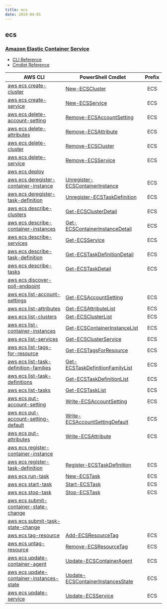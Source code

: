 ```yaml
---
title: ecs
date: 2019-04-01
---
```


## ecs

### [Amazon Elastic Container Service](https://aws.amazon.com/ecs/)

* [CLI Reference](https://docs.aws.amazon.com/cli/latest/reference/ecs/index.html)
* [Cmdlet Reference](https://docs.aws.amazon.com/powershell/latest/reference/items/Amazon_EC2_Container_Service_cmdlets.html)

|AWS CLI|PowerShell Cmdlet|Prefix|
|----|----|:--:|
|[aws ecs create-cluster](https://docs.aws.amazon.com/cli/latest/reference/ecs/create-cluster.html)|[New-ECSCluster](https://docs.aws.amazon.com/powershell/latest/reference/items/New-ECSCluster.html)|ECS|
|[aws ecs create-service](https://docs.aws.amazon.com/cli/latest/reference/ecs/create-service.html)|[New-ECSService](https://docs.aws.amazon.com/powershell/latest/reference/items/New-ECSService.html)|ECS|
|[aws ecs delete-account-setting](https://docs.aws.amazon.com/cli/latest/reference/ecs/delete-account-setting.html)|[Remove-ECSAccountSetting](https://docs.aws.amazon.com/powershell/latest/reference/items/Remove-ECSAccountSetting.html)|ECS|
|[aws ecs delete-attributes](https://docs.aws.amazon.com/cli/latest/reference/ecs/delete-attributes.html)|[Remove-ECSAttribute](https://docs.aws.amazon.com/powershell/latest/reference/items/Remove-ECSAttribute.html)|ECS|
|[aws ecs delete-cluster](https://docs.aws.amazon.com/cli/latest/reference/ecs/delete-cluster.html)|[Remove-ECSCluster](https://docs.aws.amazon.com/powershell/latest/reference/items/Remove-ECSCluster.html)|ECS|
|[aws ecs delete-service](https://docs.aws.amazon.com/cli/latest/reference/ecs/delete-service.html)|[Remove-ECSService](https://docs.aws.amazon.com/powershell/latest/reference/items/Remove-ECSService.html)|ECS|
|[aws ecs deploy](https://docs.aws.amazon.com/cli/latest/reference/ecs/deploy.html)|||
|[aws ecs deregister-container-instance](https://docs.aws.amazon.com/cli/latest/reference/ecs/deregister-container-instance.html)|[Unregister-ECSContainerInstance](https://docs.aws.amazon.com/powershell/latest/reference/items/Unregister-ECSContainerInstance.html)|ECS|
|[aws ecs deregister-task-definition](https://docs.aws.amazon.com/cli/latest/reference/ecs/deregister-task-definition.html)|[Unregister-ECSTaskDefinition](https://docs.aws.amazon.com/powershell/latest/reference/items/Unregister-ECSTaskDefinition.html)|ECS|
|[aws ecs describe-clusters](https://docs.aws.amazon.com/cli/latest/reference/ecs/describe-clusters.html)|[Get-ECSClusterDetail](https://docs.aws.amazon.com/powershell/latest/reference/items/Get-ECSClusterDetail.html)|ECS|
|[aws ecs describe-container-instances](https://docs.aws.amazon.com/cli/latest/reference/ecs/describe-container-instances.html)|[Get-ECSContainerInstanceDetail](https://docs.aws.amazon.com/powershell/latest/reference/items/Get-ECSContainerInstanceDetail.html)|ECS|
|[aws ecs describe-services](https://docs.aws.amazon.com/cli/latest/reference/ecs/describe-services.html)|[Get-ECSService](https://docs.aws.amazon.com/powershell/latest/reference/items/Get-ECSService.html)|ECS|
|[aws ecs describe-task-definition](https://docs.aws.amazon.com/cli/latest/reference/ecs/describe-task-definition.html)|[Get-ECSTaskDefinitionDetail](https://docs.aws.amazon.com/powershell/latest/reference/items/Get-ECSTaskDefinitionDetail.html)|ECS|
|[aws ecs describe-tasks](https://docs.aws.amazon.com/cli/latest/reference/ecs/describe-tasks.html)|[Get-ECSTaskDetail](https://docs.aws.amazon.com/powershell/latest/reference/items/Get-ECSTaskDetail.html)|ECS|
|[aws ecs discover-poll-endpoint](https://docs.aws.amazon.com/cli/latest/reference/ecs/discover-poll-endpoint.html)|||
|[aws ecs list-account-settings](https://docs.aws.amazon.com/cli/latest/reference/ecs/list-account-settings.html)|[Get-ECSAccountSetting](https://docs.aws.amazon.com/powershell/latest/reference/items/Get-ECSAccountSetting.html)|ECS|
|[aws ecs list-attributes](https://docs.aws.amazon.com/cli/latest/reference/ecs/list-attributes.html)|[Get-ECSAttributeList](https://docs.aws.amazon.com/powershell/latest/reference/items/Get-ECSAttributeList.html)|ECS|
|[aws ecs list-clusters](https://docs.aws.amazon.com/cli/latest/reference/ecs/list-clusters.html)|[Get-ECSClusterList](https://docs.aws.amazon.com/powershell/latest/reference/items/Get-ECSClusterList.html)|ECS|
|[aws ecs list-container-instances](https://docs.aws.amazon.com/cli/latest/reference/ecs/list-container-instances.html)|[Get-ECSContainerInstanceList](https://docs.aws.amazon.com/powershell/latest/reference/items/Get-ECSContainerInstanceList.html)|ECS|
|[aws ecs list-services](https://docs.aws.amazon.com/cli/latest/reference/ecs/list-services.html)|[Get-ECSClusterService](https://docs.aws.amazon.com/powershell/latest/reference/items/Get-ECSClusterService.html)|ECS|
|[aws ecs list-tags-for-resource](https://docs.aws.amazon.com/cli/latest/reference/ecs/list-tags-for-resource.html)|[Get-ECSTagsForResource](https://docs.aws.amazon.com/powershell/latest/reference/items/Get-ECSTagsForResource.html)|ECS|
|[aws ecs list-task-definition-families](https://docs.aws.amazon.com/cli/latest/reference/ecs/list-task-definition-families.html)|[Get-ECSTaskDefinitionFamilyList](https://docs.aws.amazon.com/powershell/latest/reference/items/Get-ECSTaskDefinitionFamilyList.html)|ECS|
|[aws ecs list-task-definitions](https://docs.aws.amazon.com/cli/latest/reference/ecs/list-task-definitions.html)|[Get-ECSTaskDefinitionList](https://docs.aws.amazon.com/powershell/latest/reference/items/Get-ECSTaskDefinitionList.html)|ECS|
|[aws ecs list-tasks](https://docs.aws.amazon.com/cli/latest/reference/ecs/list-tasks.html)|[Get-ECSTaskList](https://docs.aws.amazon.com/powershell/latest/reference/items/Get-ECSTaskList.html)|ECS|
|[aws ecs put-account-setting](https://docs.aws.amazon.com/cli/latest/reference/ecs/put-account-setting.html)|[Write-ECSAccountSetting](https://docs.aws.amazon.com/powershell/latest/reference/items/Write-ECSAccountSetting.html)|ECS|
|[aws ecs put-account-setting-default](https://docs.aws.amazon.com/cli/latest/reference/ecs/put-account-setting-default.html)|[Write-ECSAccountSettingDefault](https://docs.aws.amazon.com/powershell/latest/reference/items/Write-ECSAccountSettingDefault.html)|ECS|
|[aws ecs put-attributes](https://docs.aws.amazon.com/cli/latest/reference/ecs/put-attributes.html)|[Write-ECSAttribute](https://docs.aws.amazon.com/powershell/latest/reference/items/Write-ECSAttribute.html)|ECS|
|[aws ecs register-container-instance](https://docs.aws.amazon.com/cli/latest/reference/ecs/register-container-instance.html)|||
|[aws ecs register-task-definition](https://docs.aws.amazon.com/cli/latest/reference/ecs/register-task-definition.html)|[Register-ECSTaskDefinition](https://docs.aws.amazon.com/powershell/latest/reference/items/Register-ECSTaskDefinition.html)|ECS|
|[aws ecs run-task](https://docs.aws.amazon.com/cli/latest/reference/ecs/run-task.html)|[New-ECSTask](https://docs.aws.amazon.com/powershell/latest/reference/items/New-ECSTask.html)|ECS|
|[aws ecs start-task](https://docs.aws.amazon.com/cli/latest/reference/ecs/start-task.html)|[Start-ECSTask](https://docs.aws.amazon.com/powershell/latest/reference/items/Start-ECSTask.html)|ECS|
|[aws ecs stop-task](https://docs.aws.amazon.com/cli/latest/reference/ecs/stop-task.html)|[Stop-ECSTask](https://docs.aws.amazon.com/powershell/latest/reference/items/Stop-ECSTask.html)|ECS|
|[aws ecs submit-container-state-change](https://docs.aws.amazon.com/cli/latest/reference/ecs/submit-container-state-change.html)|||
|[aws ecs submit-task-state-change](https://docs.aws.amazon.com/cli/latest/reference/ecs/submit-task-state-change.html)|||
|[aws ecs tag-resource](https://docs.aws.amazon.com/cli/latest/reference/ecs/tag-resource.html)|[Add-ECSResourceTag](https://docs.aws.amazon.com/powershell/latest/reference/items/Add-ECSResourceTag.html)|ECS|
|[aws ecs untag-resource](https://docs.aws.amazon.com/cli/latest/reference/ecs/untag-resource.html)|[Remove-ECSResourceTag](https://docs.aws.amazon.com/powershell/latest/reference/items/Remove-ECSResourceTag.html)|ECS|
|[aws ecs update-container-agent](https://docs.aws.amazon.com/cli/latest/reference/ecs/update-container-agent.html)|[Update-ECSContainerAgent](https://docs.aws.amazon.com/powershell/latest/reference/items/Update-ECSContainerAgent.html)|ECS|
|[aws ecs update-container-instances-state](https://docs.aws.amazon.com/cli/latest/reference/ecs/update-container-instances-state.html)|[Update-ECSContainerInstancesState](https://docs.aws.amazon.com/powershell/latest/reference/items/Update-ECSContainerInstancesState.html)|ECS|
|[aws ecs update-service](https://docs.aws.amazon.com/cli/latest/reference/ecs/update-service.html)|[Update-ECSService](https://docs.aws.amazon.com/powershell/latest/reference/items/Update-ECSService.html)|ECS|

